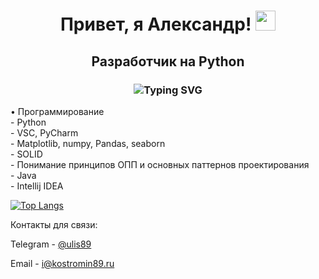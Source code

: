 <h1 align="center">Привет, я Александр!</a> 
<img src="https://github.com/blackcater/blackcater/raw/main/images/Hi.gif" height="32"/></h1>
<h2 align="center">Разработчик на Python</h2>
<h3 align="center" href="https://git.io/typing-svg"><img src="https://readme-typing-svg.herokuapp.com?font=Fira+Code&weight=500&size=15&duration=2000&pause=1000&color=42B1F7&background=0F41FF00&center=true&vCenter=true&multiline=true&width=450&lines=%D0%91%D1%83%D0%B4%D1%83%D1%89%D0%B8%D0%B9+%D1%81%D0%BF%D0%B5%D1%86%D0%B8%D0%B0%D0%BB%D0%B8%D1%81%D1%82+%D0%B2+%D0%BE%D0%B1%D0%BB%D0%B0%D1%81%D1%82%D0%B8+;%D0%B8%D1%81%D1%81%D0%BA%D1%83%D1%81%D1%82%D0%B2%D0%B5%D0%BD%D0%BD%D0%BE%D0%B3%D0%BE+%D0%B8%D0%BD%D1%82%D0%B5%D0%BB%D0%B5%D0%BA%D1%82%D0%B0+" alt="Typing SVG" /></h3>

<p>• Программирование<br>- Python<br>- VSC, PyCharm<br>- Matplotlib, numpy, Pandas, seaborn<br>- SOLID<br>- Понимание принципов ОПП и основных паттернов проектирования<br>- Java<br>-  Intellij IDEA<br>

[![Top Langs](https://github-readme-stats.vercel.app/api/top-langs/?username=ulis891&theme=dark)](https://github.com/anuraghazra/github-readme-stats)

Контакты для связи:

Telegram - [@ulis89](https://t.me/ulis89)

Email - <a href="mailto:i@kostromin89.ru">i@kostromin89.ru</a>

<!--
**ulis891/ulis891** is a ✨ _special_ ✨ repository because its `README.md` (this file) appears on your GitHub profile.

Here are some ideas to get you started:

- 🔭 I’m currently working on ...
- 🌱 I’m currently learning ...
- 👯 I’m looking to collaborate on ...
- 🤔 I’m looking for help with ...
- 💬 Ask me about ...
- 📫 How to reach me: ...
- 😄 Pronouns: ...
- ⚡ Fun fact: ...
-->
